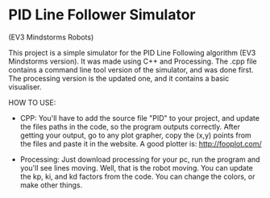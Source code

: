 # PID Line Follower Simulator
(EV3 Mindstorms Robots)

This project is a simple simulator for the PID Line Following algorithm (EV3 Mindstorms version).
It was made using C++ and Processing. 
The .cpp file contains a command line tool version of the simulator, and was done first. 
The processing version is the updated one, and it contains a basic visualiser.

HOW TO USE:

- CPP: 
  You'll have to add the source file "PID" to your project, and update the files paths in the code,
  so the program outputs correctly.
  After getting your output, go to any plot grapher, copy the (x,y) points from the files and paste
  it in the website. A good plotter is: http://fooplot.com/

- Processing: 
  Just download processing for your pc, run the program and you'll see lines moving. Well, that is
  the robot moving. You can update the kp, ki, and kd factors from the code. You can change the
  colors, or make other things. 
